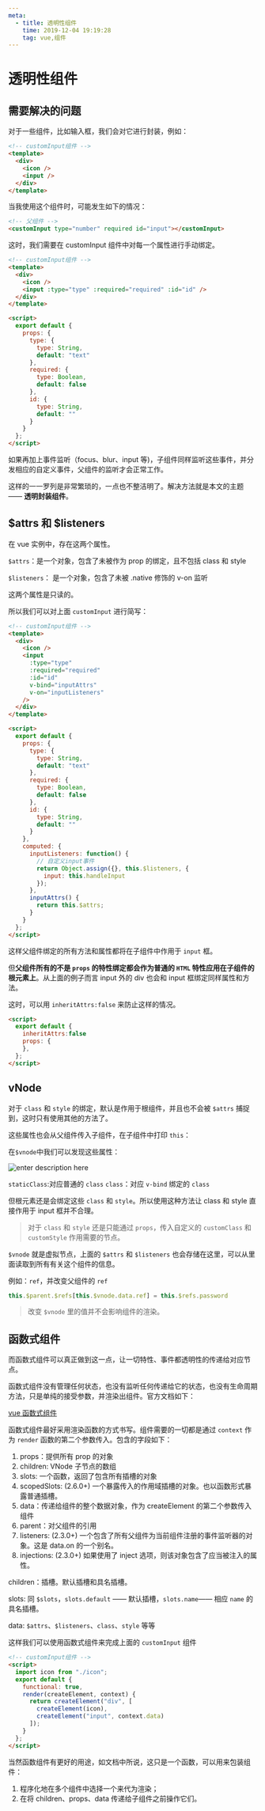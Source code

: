 ```yaml
---
meta:
  - title: 透明性组件
    time: 2019-12-04 19:19:28
    tag: vue,组件
---
```


# 透明性组件

## 需要解决的问题

对于一些组件，比如输入框，我们会对它进行封装，例如：

```html
<!-- customInput组件 -->
<template>
  <div>
    <icon />
    <input />
  </div>
</template>
```

当我使用这个组件时，可能发生如下的情况：

```html
<!-- 父组件 -->
<customInput type="number" required id="input"></customInput>
```

这时，我们需要在 customInput 组件中对每一个属性进行手动绑定。

<!-- more -->

```html
<!-- customInput组件 -->
<template>
  <div>
    <icon />
    <input :type="type" :required="required" :id="id" />
  </div>
</template>

<script>
  export default {
    props: {
      type: {
        type: String,
        default: "text"
      },
      required: {
        type: Boolean,
        default: false
      },
      id: {
        type: String,
        default: ""
      }
    }
  };
</script>
```

如果再加上事件监听（focus、blur、input 等)，子组件同样监听这些事件，并分发相应的自定义事件，父组件的监听才会正常工作。

这样的一一罗列是非常繁琐的，一点也不整洁明了。解决方法就是本文的主题 —— **透明封装组件**。

## $attrs 和 $listeners

在 vue 实例中，存在这两个属性。

`$attrs`：是一个对象，包含了未被作为 prop 的绑定，且不包括 class 和 style

`$listeners`： 是一个对象，包含了未被 .native 修饰的 v-on 监听

这两个属性是只读的。

所以我们可以对上面 `customInput` 进行简写：

```html
<!-- customInput组件 -->
<template>
  <div>
    <icon />
    <input
      :type="type"
      :required="required"
      :id="id"
      v-bind="inputAttrs"
      v-on="inputListeners"
    />
  </div>
</template>

<script>
  export default {
    props: {
      type: {
        type: String,
        default: "text"
      },
      required: {
        type: Boolean,
        default: false
      },
      id: {
        type: String,
        default: ""
      }
    },
    computed: {
      inputListeners: function() {
        // 自定义input事件
        return Object.assign({}, this.$listeners, {
          input: this.handleInput
        });
      },
      inputAttrs() {
        return this.$attrs;
      }
    }
  };
</script>
```

这样父组件绑定的所有方法和属性都将在子组件中作用于 `input` 框。

但**父组件所有的不是 `props` 的特性绑定都会作为普通的 `HTML` 特性应用在子组件的根元素上**。从上面的例子而言 input 外的 div 也会和 input 框绑定同样属性和方法。

这时，可以用 `inheritAttrs:false` 来防止这样的情况。

```html
<script>
  export default {
    inheritAttrs:false
    props: {
    },
  };
</script>
```

## vNode

对于 `class` 和 `style` 的绑定，默认是作用于根组件，并且也不会被 `$attrs` 捕捉到，这时只有使用其他的方法了。

这些属性也会从父组件传入子组件，在子组件中打印 `this`：

在`$vnode`中我们可以发现这些属性：

![enter description here](https://fireli-1256465711.cos.ap-chengdu.myqcloud.com/img/1592734548301.png)

`staticClass`:对应普通的 `class`
`class`：对应 `v-bind` 绑定的 `class`

但根元素还是会绑定这些 `class` 和 `style`。所以使用这种方法让 class 和 style 直接作用于 input 框并不合理。

> 对于 `class` 和 `style` 还是只能通过 `props`，传入自定义的 `customClass` 和 `customStyle` 作用需要的节点。

`$vnode` 就是虚拟节点，上面的 `$attrs` 和 `$listeners` 也会存储在这里，可以从里面读取到所有有关这个组件的信息。

例如：`ref`，并改变父组件的 `ref`

```JavaScript
this.$parent.$refs[this.$vnode.data.ref] = this.$refs.password

```

> 改变 `$vnode` 里的值并不会影响组件的渲染。

## 函数式组件

而函数式组件可以真正做到这一点，让一切特性、事件都透明性的传递给对应节点。

函数式组件没有管理任何状态，也没有监听任何传递给它的状态，也没有生命周期方法，只是单纯的接受参数，并渲染出组件。官方文档如下：

[vue 函数式组件](https://cn.vuejs.org/v2/guide/render-function.html#%E5%87%BD%E6%95%B0%E5%BC%8F%E7%BB%84%E4%BB%B6)

函数式组件最好采用渲染函数的方式书写。组件需要的一切都是通过 `context` 作为 `render` 函数的第二个参数传入。包含的字段如下：

1. props：提供所有 prop 的对象
2. children: VNode 子节点的数组
3. slots: 一个函数，返回了包含所有插槽的对象
4. scopedSlots: (2.6.0+) 一个暴露传入的作用域插槽的对象。也以函数形式暴露普通插槽。
5. data：传递给组件的整个数据对象，作为 createElement 的第二个参数传入组件
6. parent：对父组件的引用
7. listeners: (2.3.0+) 一个包含了所有父组件为当前组件注册的事件监听器的对象。这是 data.on 的一个别名。
8. injections: (2.3.0+) 如果使用了 inject 选项，则该对象包含了应当被注入的属性。

children：插槽。默认插槽和具名插槽。

slots: 同 `$slots`，`slots.default` —— 默认插槽，`slots.name`—— 相应 `name` 的具名插槽。

data: `$attrs`、`$listeners`、`class`、`style` 等等

这样我们可以使用函数式组件来完成上面的 `customInput` 组件

```html
<!-- customInput组件 -->
<script>
  import icon from "./icon";
  export default {
    functional: true,
    render(createElement, context) {
      return createElement("div", [
        createElement(icon),
        createElement("input", context.data)
      ]);
    }
  };
</script>
```

当然函数组件有更好的用途，如文档中所说，这只是一个函数，可以用来包装组件：

1. 程序化地在多个组件中选择一个来代为渲染；
2. 在将 children、props、data 传递给子组件之前操作它们。
